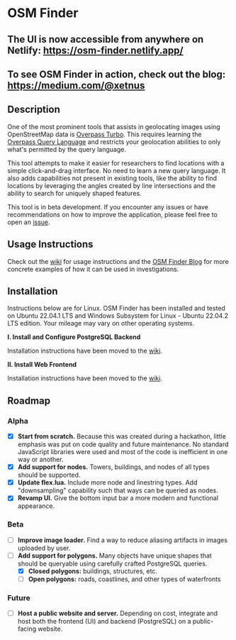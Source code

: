# OSM Finder

## The UI is now accessible from anywhere on Netlify: https://osm-finder.netlify.app/
## To see OSM Finder in action, check out the blog: https://medium.com/@xetnus

## Description
One of the most prominent tools that assists in geolocating images using OpenStreetMap data is [Overpass Turbo](https://overpass-turbo.eu/). This requires learning the [Overpass Query Language](https://wiki.openstreetmap.org/wiki/Overpass_API/Overpass_QL) and restricts your geolocation abilities to only what's permitted by the query language.  

This tool attempts to make it easier for researchers to find locations with a simple click-and-drag interface. No need to learn a new query language. It also adds capabilities not present in existing tools, like the ability to find locations by leveraging the angles created by line intersections and the ability to search for uniquely shaped features.

This tool is in beta development. If you encounter any issues or have recommendations on how to improve the application, please feel free to open an [issue](https://github.com/Xetnus/osm-finder/issues).

## Usage Instructions
Check out the [wiki](https://github.com/Xetnus/osm-finder/wiki/Getting-Started) for usage instructions and the [OSM Finder Blog](https://medium.com/@xetnus) for more concrete examples of how it can be used in investigations. 

## Installation
Instructions below are for Linux. OSM Finder has been installed and tested on Ubuntu 22.04.1 LTS and Windows Subsystem for Linux - Ubuntu 22.04.2 LTS edition. Your mileage may vary on other operating systems.

**I. Install and Configure PostgreSQL Backend** 

Installation instructions have been moved to the [wiki](https://github.com/Xetnus/osm-finder/wiki/Installing-the-Backend-(Database)).

**II. Install Web Frontend** 

Installation instructions have been moved to the [wiki](https://github.com/Xetnus/osm-finder/wiki/Installing-the-Frontend-(Website)).

## Roadmap
### Alpha
- [x] **Start from scratch.** Because this was created during a hackathon, little emphasis was put on code quality and future maintenance. No standard JavaScript libraries were used and most of the code is inefficient in one way or another.
- [x] **Add support for nodes.** Towers, buildings, and nodes of all types should be supported.
- [x] **Update flex.lua.** Include more node and linestring types. Add "downsampling" capability such that ways can be queried as nodes.
- [x] **Revamp UI.** Give the bottom input bar a more modern and functional appearance.
### Beta
- [ ] **Improve image loader.** Find a way to reduce aliasing artifacts in images uploaded by user.
- [ ] **Add support for polygons.** Many objects have unique shapes that should be queryable using carefully crafted PostgreSQL queries.
  - [x] **Closed polygons:** buildings, structures, etc.
  - [ ] **Open polygons:** roads, coastlines, and other types of waterfronts
### Future
- [ ] **Host a public website and server.** Depending on cost, integrate and host both the frontend (UI) and backend (PostgreSQL) on a public-facing website.
